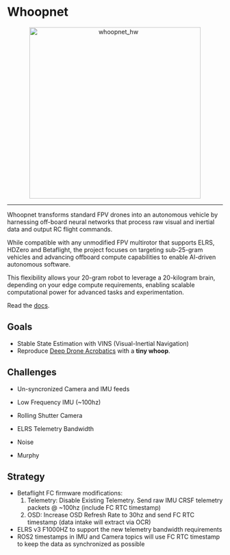 # Whoopnet
<div align="center">
<img src="https://github.com/user-attachments/assets/414608c7-fce0-4ee1-b526-d78d7cb91b39" alt="whoopnet_hw" width="400">
</div>

___

Whoopnet transforms standard FPV drones into an autonomous vehicle by harnessing off-board neural networks that process raw visual and inertial data and output RC flight commands.

While compatible with any unmodified FPV multirotor that supports ELRS, HDZero and Betaflight, the project focuses on targeting sub-25-gram vehicles and advancing offboard compute capabilities to enable AI-driven autonomous software.

This flexibility allows your 20-gram robot to leverage a 20-kilogram brain, depending on your edge compute requirements, enabling scalable computational power for advanced tasks and experimentation.

Read the [docs](https://github.com/nfreq/whoopnet/wiki).
## Goals
* Stable State Estimation with VINS (Visual-Inertial Navigation)
* Reproduce [Deep Drone Acrobatics](https://arxiv.org/pdf/2006.05768) with a **tiny whoop**.

## Challenges
* Un-syncronized Camera and IMU feeds
* Low Frequency IMU (~100hz)
* Rolling Shutter Camera
* ELRS Telemetry Bandwidth
* Noise

* Murphy

## Strategy
* Betaflight FC firmware modifications:
  1. Telemetry: Disable Existing Telemetry. Send raw IMU CRSF telemetry packets @ ~100hz (include FC RTC timestamp)
  2. OSD: Increase OSD Refresh Rate to 30hz and send FC RTC timestamp (data intake will extract via OCR)
* ELRS v3 F1000HZ to support the new telemetry bandwidth requirements
* ROS2 timestamps in IMU and Camera topics will use FC RTC timestamp to keep the data as synchronized as possible
